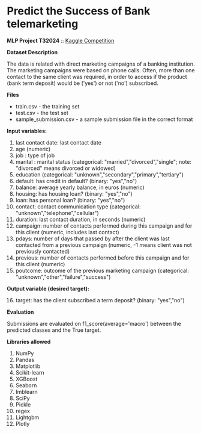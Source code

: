 # Predict the Success of Bank telemarketing

**MLP Project T32024** :: [Kaggle Competition](https://www.kaggle.com/competitions/predict-the-success-of-bank-telemarketing)

**Dataset Description**

The data is related with direct marketing campaigns of a banking institution. The marketing campaigns were based on phone calls. Often, more than one contact to the same client was required, in order to access if the product (bank term deposit) would be ('yes') or not ('no') subscribed.

**Files**
- train.csv - the training set
- test.csv - the test set
- sample_submission.csv - a sample submission file in the correct format

**Input variables:**
1. last contact date: last contact date
2. age (numeric)
3. job : type of job
4. marital : marital status (categorical: "married","divorced","single"; note: "divorced" means divorced or widowed)
5. education (categorical: "unknown","secondary","primary","tertiary")
6. default: has credit in default? (binary: "yes","no")
7. balance: average yearly balance, in euros (numeric)
8. housing: has housing loan? (binary: "yes","no")
9. loan: has personal loan? (binary: "yes","no")
10. contact: contact communication type (categorical: "unknown","telephone","cellular")
11. duration: last contact duration, in seconds (numeric)
12. campaign: number of contacts performed during this campaign and for this client (numeric, includes last contact)
13. pdays: number of days that passed by after the client was last contacted from a previous campaign (numeric, -1 means client was not previously contacted)
14. previous: number of contacts performed before this campaign and for this client (numeric)
15. poutcome: outcome of the previous marketing campaign (categorical: "unknown","other","failure","success")

**Output variable (desired target):**

16. target: has the client subscribed a term deposit? (binary: "yes","no")

**Evaluation**

Submissions are evaluated on f1_score(average='macro') between the predicted classes and the True target.

**Libraries allowed**
1. NumPy
1. Pandas
1. Matplotlib
1. Scikit-learn 
1. XGBoost
1. Seaborn
1. Imblearn
1. SciPy
1. Pickle
1. regex
1. Lightgbm
1. Plotly


